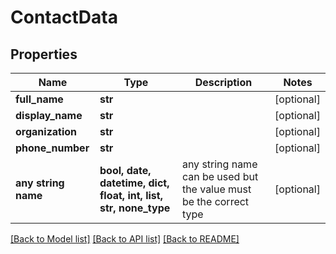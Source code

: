 # ContactData


## Properties
Name | Type | Description | Notes
------------ | ------------- | ------------- | -------------
**full_name** | **str** |  | [optional] 
**display_name** | **str** |  | [optional] 
**organization** | **str** |  | [optional] 
**phone_number** | **str** |  | [optional] 
**any string name** | **bool, date, datetime, dict, float, int, list, str, none_type** | any string name can be used but the value must be the correct type | [optional]

[[Back to Model list]](../README.md#documentation-for-models) [[Back to API list]](../README.md#documentation-for-api-endpoints) [[Back to README]](../README.md)


